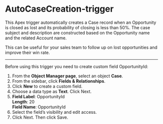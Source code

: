 # AutoCaseCreation-trigger

This Apex trigger automatically creates a Case record when an Opportunity is closed as lost and its probability of closing is less than 50%. 
The case subject and description are constructed based on the Opportunity name and the related Account name.

This can be useful for your sales team to follow up on lost opportunities and improve their win rate.

-----

Before using this trigger you need to create custom field OpportunityId:
1. From the <b>Object Manager page</b>, select an object <b>Case</b>.
4. From the sidebar, click <b>Fields & Relationships</b>.
5. Click <b>New</b> to create a custom field.
6. Choose a data type as <b>Text</b>. Click Next.
7. <b>Field Label</b>: OpportunityId </br>
   <b>Length</b>: 20 </br>
   <b>Field Name</b>: OpportunityId
8. Select the field’s visibility and edit access.
9. Click Next. Then click Save.
